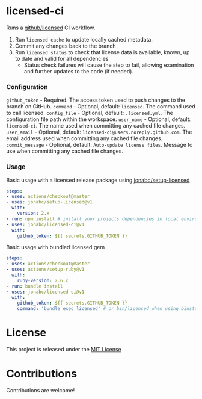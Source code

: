 # licensed-ci

Runs a [github/licensed](https://github.com/github/licensed) CI workflow.
1. Run `licensed cache` to update locally cached metadata.
1. Commit any changes back to the branch
1. Run `licensed status` to check that license data is available, known, up to date and valid for all dependencies
   - Status check failures will cause the step to fail, allowing examination and further updates to the code (if needed).

### Configuration

`github_token` - Required.  The access token used to push changes to the branch on GitHub.
`command` - Optional, default: `licensed`. The command used to call licensed.
`config_file` - Optional, default: `.licensed.yml`.  The configuration file path within the workspace.
`user_name` - Optional, default: `licensed-ci`.  The name used when committing any cached file changes.
`user_email` - Optional, default: `licensed-ci@users.noreply.github.com`.  The email address used when committing any cached file changes.
`commit_message` - Optional, default: `Auto-update license files`.  Message to use when committing any cached file changes.

### Usage

Basic usage with a licensed release package using [jonabc/setup-licensed](https://github.com/jonabc/setup-licensed)
```yaml
steps:
- uses: actions/checkout@master
- uses: jonabc/setup-licensed@v1
  with:
    version: 2.x
- run: npm install # install your projects dependencies in local environment
- uses: jonabc/licensed-ci@v1
  with:
    github_token: ${{ secrets.GITHUB_TOKEN }}
```

Basic usage with bundled licensed gem
```yaml
steps:
- uses: actions/checkout@master
- uses: actions/setup-ruby@v1
  with:
    ruby-version: 2.6.x
- run: bundle install
- uses: jonabc/licensed-ci@v1
  with:
    github_token: ${{ secrets.GITHUB_TOKEN }}
    command: 'bundle exec licensed' # or bin/licensed when using binstubs
```

# License

This project is released under the [MIT License](LICENSE)

# Contributions

Contributions are welcome!
